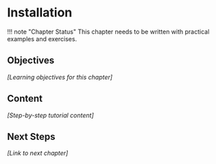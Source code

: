 # Installation

<!-- TODO: Chapter objectives -->
<!-- TODO: Prerequisites -->
<!-- TODO: Step-by-step content -->
<!-- TODO: Examples -->
<!-- TODO: Exercises -->
<!-- TODO: Next chapter link -->

!!! note "Chapter Status"
    This chapter needs to be written with practical examples and exercises.

## Objectives

*[Learning objectives for this chapter]*

## Content

*[Step-by-step tutorial content]*

## Next Steps

*[Link to next chapter]*
